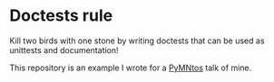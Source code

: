 # Doctests rule

Kill two birds with one stone by writing doctests that can be used as unittests and documentation!

This repository is an example I wrote for a [PyMNtos](https://www.meetup.com/PyMNtos-Twin-Cities-Python-User-Group/) talk of mine.
